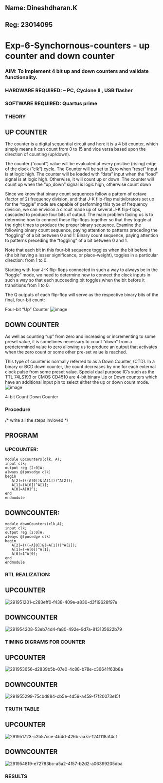 ## Name: Dineshdharan.K
## Reg: 23014095

# Exp-6-Synchornous-counters - up counter and down counter 

### AIM: To implement 4 bit up and down counters and validate  functionality.
### HARDWARE REQUIRED:  – PC, Cyclone II , USB flasher
### SOFTWARE REQUIRED:   Quartus prime
### THEORY 

## UP COUNTER 
The counter is a digital sequential circuit and here it is a 4 bit counter, which simply means it can count from 0 to 15 and vice versa based upon the direction of counting (up/down). 

The counter (“count“) value will be evaluated at every positive (rising) edge of the clock (“clk“) cycle.
The Counter will be set to Zero when “reset” input is at logic high.
The counter will be loaded with “data” input when the “load” signal is at logic high. Otherwise, it will count up or down.
The counter will count up when the “up_down” signal is logic high, otherwise count down

Since we know that binary count sequences follow a pattern of octave (factor of 2) frequency division, and that J-K flip-flop multivibrators set up for the “toggle” mode are capable of performing this type of frequency division, we can envision a circuit made up of several J-K flip-flops, cascaded to produce four bits of output.
The main problem facing us is to determine how to connect these flip-flops together so that they toggle at the right times to produce the proper binary sequence.
Examine the following binary count sequence, paying attention to patterns preceding the “toggling” of a bit between 0 and 1:
Binary count sequence, paying attention to patterns preceding the “toggling” of a bit between 0 and 1.

Note that each bit in this four-bit sequence toggles when the bit before it (the bit having a lesser significance, or place-weight), toggles in a particular direction: from 1 to 0.



 
 

Starting with four J-K flip-flops connected in such a way to always be in the “toggle” mode, we need to determine how to connect the clock inputs in such a way so that each succeeding bit toggles when the bit before it transitions from 1 to 0.

The Q outputs of each flip-flop will serve as the respective binary bits of the final, four-bit count:

 
 

Four-bit “Up” Counter
![image](https://user-images.githubusercontent.com/36288975/169644758-b2f4339d-9532-40c5-af40-8f4f8c942e2c.png)



## DOWN COUNTER 

As well as counting “up” from zero and increasing or incrementing to some preset value, it is sometimes necessary to count “down” from a predetermined value to zero allowing us to produce an output that activates when the zero count or some other pre-set value is reached.

This type of counter is normally referred to as a Down Counter, (CTD). In a binary or BCD down counter, the count decreases by one for each external clock pulse from some preset value. Special dual purpose IC’s such as the TTL 74LS193 or CMOS CD4510 are 4-bit binary Up or Down counters which have an additional input pin to select either the up or down count mode.
![image](https://user-images.githubusercontent.com/36288975/169644844-1a14e123-7228-4ed8-81a9-eb937dff4ac8.png)


4-bit Count Down Counter
### Procedure
/* write all the steps invloved */



## PROGRAM 

### UPCOUNTER:

~~~
module upCounters(clk, A);
input clk;
output reg [2:0]A;
always @(posedge clk)
begin
   A[2]=(((A[0])&(A[1]))^A[2]);
   A[1]=(A[0])^A[1];
   A[0]=A[0]^1;
end
endmodule
~~~

## DOWNCOUNTER:

~~~
module downCounters(clk,A);
input clk;
output reg [2:0]A;
always @(posedge clk)
begin
   A[2]=(((~A[0])&(~A[1]))^A[2]);
   A[1]=(~A[0])^A[1];
   A[0]=1^A[0];
end 
endmodule
~~~



### RTL REALIZATION:

## UPCOUNTER

![291951201-c283eff0-f438-409e-a830-d3f19628f97e](https://github.com/dineshdharank/Exp-7-Synchornous-counters-/assets/145980096/532ba250-03cc-47e6-8339-ed75b0618255)

## DOWNCOUNTER

![291954208-53eb74d4-fa80-492e-9d7a-813135622b79](https://github.com/dineshdharank/Exp-7-Synchornous-counters-/assets/145980096/b4eb8ad7-7ffd-4f65-a376-665cf17377de)



### TIMING DIGRAMS FOR COUNTER  

## UPCOUNTER

![291953656-d2839b5b-07e0-4c88-b78e-c36641f63b8a](https://github.com/dineshdharank/Exp-7-Synchornous-counters-/assets/145980096/739f6967-15a8-484b-a815-410f5235a90a)

## DOWNCOUNTER

![291955299-75cbd884-cb5e-4d59-a459-f7f20073e15f](https://github.com/dineshdharank/Exp-7-Synchornous-counters-/assets/145980096/1647ed12-cbe5-4b19-96cc-c5eddd23d885)



### TRUTH TABLE 

## UPCOUNTER

![291951723-c2b57cce-4b4d-426b-aa7a-1241118a14cf](https://github.com/dineshdharank/Exp-7-Synchornous-counters-/assets/145980096/b9f19c8a-f734-4034-abb6-26e9a2965023)

## DOWNCOUNTER

![291954819-e72783bc-a5a2-4f57-b2d2-a06399205dba](https://github.com/dineshdharank/Exp-7-Synchornous-counters-/assets/145980096/06cb501c-8d5b-4320-a68e-11b9c207f17c)


### RESULTS 
